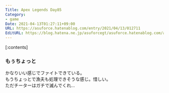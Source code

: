 ```yaml
---
Title: Apex Legends Day85
Category:
- game
Date: 2021-04-13T01:27:11+09:00
URL: https://asuforce.hatenablog.com/entry/2021/04/13/012711
EditURL: https://blog.hatena.ne.jp/asuforcegt/asuforce.hatenablog.com/atom/entry/26006613715458160
---
```


[:contents]

### もぅちょっと

かなりいい感じでファイトできている。  
もうちょっとで漁夫も処理できそうな感じ。惜しい。  
ただチーターはガチで滅んでくれ...
